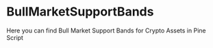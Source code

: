# BullMarketSupportBands
Here you can find Bull Market Support Bands for Crypto Assets in Pine Script

